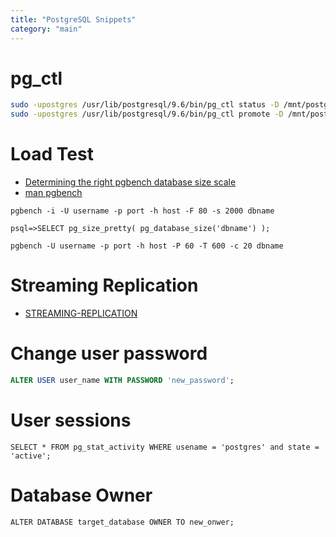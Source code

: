 ```yaml
---
title: "PostgreSQL Snippets"
category: "main"
---
```


# pg_ctl
```bash
sudo -upostgres /usr/lib/postgresql/9.6/bin/pg_ctl status -D /mnt/postgresql/9.6/main
sudo -upostgres /usr/lib/postgresql/9.6/bin/pg_ctl promote -D /mnt/postgresql/9.6/main
```


# Load Test
* [Determining the right pgbench database size scale](http://archive.is/5UwS6)
* [man pgbench](https://www.postgresql.org/docs/10/pgbench.html)

```
pgbench -i -U username -p port -h host -F 80 -s 2000 dbname

psql=>SELECT pg_size_pretty( pg_database_size('dbname') );

pgbench -U username -p port -h host -P 60 -T 600 -c 20 dbname
```

# Streaming Replication
* [STREAMING-REPLICATION](https://www.postgresql.org/docs/9.6/warm-standby.html#STREAMING-REPLICATION)


# Change user password
```sql
ALTER USER user_name WITH PASSWORD 'new_password';
```


# User sessions
```
SELECT * FROM pg_stat_activity WHERE usename = 'postgres' and state = 'active';
```

# Database Owner
```
ALTER DATABASE target_database OWNER TO new_onwer;
```
